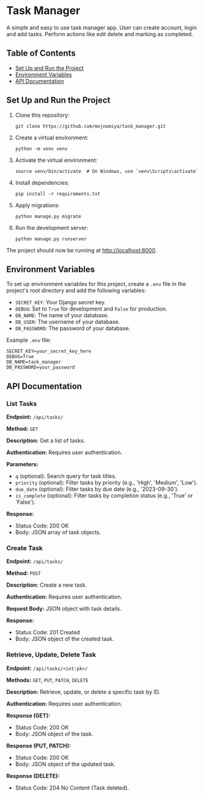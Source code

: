 # Task Manager
A simple and easy to use task manager app. User can create account, login and add tasks. Perform actions like edit delete and marking as completed.

## Table of Contents

- [Set Up and Run the Project](#set-up-and-run-the-project)
- [Environment Variables](#environment-variables)
- [API Documentation](#api-documentation)

## Set Up and Run the Project

1. Clone this repository:

   ```
   git clone https://github.com/mojnomiya/task_manager.git
   ```

2. Create a virtual environment:

   ```
   python -m venv venv
   ```

3. Activate the virtual environment:

   ```
   source venv/bin/activate  # On Windows, use `venv\Scripts\activate`
   ```

4. Install dependencies:

   ```
   pip install -r requirements.txt
   ```

5. Apply migrations:

   ```
   python manage.py migrate
   ```

6. Run the development server:

   ```
   python manage.py runserver
   ```

The project should now be running at [http://localhost:8000](http://localhost:8000).

## Environment Variables

To set up environment variables for this project, create a `.env` file in the project's root directory and add the following variables:

- `SECRET_KEY`: Your Django secret key.
- `DEBUG`: Set to `True` for development and `False` for production.
- `DB_NAME`: The name of your database.
- `DB_USER`: The username of your database.
- `DB_PASSWORD`: The password of your database.

Example `.env` file:

```
SECRET_KEY=your_secret_key_here
DEBUG=True
DB_NAME=task_manager
DB_PASSWORD=your_password
```

## API Documentation

### List Tasks

**Endpoint:** `/api/tasks/`

**Method:** `GET`

**Description:** Get a list of tasks.

**Authentication:** Requires user authentication.

**Parameters:**
- `q` (optional): Search query for task titles.
- `priority` (optional): Filter tasks by priority (e.g., 'High', 'Medium', 'Low').
- `due_date` (optional): Filter tasks by due date (e.g., '2023-09-30').
- `is_complete` (optional): Filter tasks by completion status (e.g., 'True' or 'False').

**Response:**
- Status Code: 200 OK
- Body: JSON array of task objects.

### Create Task

**Endpoint:** `/api/tasks/`

**Method:** `POST`

**Description:** Create a new task.

**Authentication:** Requires user authentication.

**Request Body:** JSON object with task details.

**Response:**
- Status Code: 201 Created
- Body: JSON object of the created task.

### Retrieve, Update, Delete Task

**Endpoint:** `/api/tasks/<int:pk>/`

**Methods:** `GET`, `PUT`, `PATCH`, `DELETE`

**Description:** Retrieve, update, or delete a specific task by ID.

**Authentication:** Requires user authentication.

**Response (GET):**
- Status Code: 200 OK
- Body: JSON object of the task.

**Response (PUT, PATCH):**
- Status Code: 200 OK
- Body: JSON object of the updated task.

**Response (DELETE):**
- Status Code: 204 No Content (Task deleted).